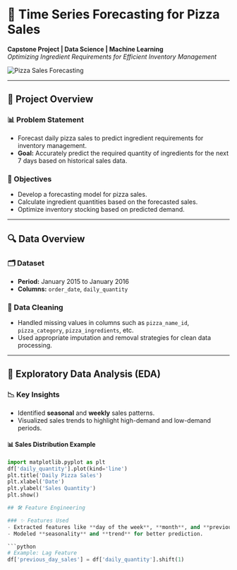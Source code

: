 # 🍕 Time Series Forecasting for Pizza Sales

**Capstone Project | Data Science | Machine Learning**  
_Optimizing Ingredient Requirements for Efficient Inventory Management_

![Pizza Sales Forecasting](https://github.com/user-attachments/assets/70b6fc4b-1fa5-4b72-a79c-e58aac5c3c16)


---

## 🚀 Project Overview

### 📊 Problem Statement
- Forecast daily pizza sales to predict ingredient requirements for inventory management.
- **Goal:** Accurately predict the required quantity of ingredients for the next 7 days based on historical sales data.

### 📝 Objectives
- Develop a forecasting model for pizza sales.
- Calculate ingredient quantities based on the forecasted sales.
- Optimize inventory stocking based on predicted demand.

---

## 🔍 Data Overview

### 🗂 Dataset
- **Period:** January 2015 to January 2016
- **Columns:** `order_date`, `daily_quantity`
  
### 🧹 Data Cleaning
- Handled missing values in columns such as `pizza_name_id`, `pizza_category`, `pizza_ingredients`, etc.
- Used appropriate imputation and removal strategies for clean data processing.

---

## 🔬 Exploratory Data Analysis (EDA)

### 📉 Key Insights
- Identified **seasonal** and **weekly** sales patterns.
- Visualized sales trends to highlight high-demand and low-demand periods.

#### 📊 Sales Distribution Example
```python
import matplotlib.pyplot as plt
df['daily_quantity'].plot(kind='line')
plt.title('Daily Pizza Sales')
plt.xlabel('Date')
plt.ylabel('Sales Quantity')
plt.show()

## 🛠 Feature Engineering

### ✨ Features Used
- Extracted features like **day of the week**, **month**, and **previous day’s sales**.
- Modeled **seasonality** and **trend** for better prediction.

```python
# Example: Lag Feature
df['previous_day_sales'] = df['daily_quantity'].shift(1)
